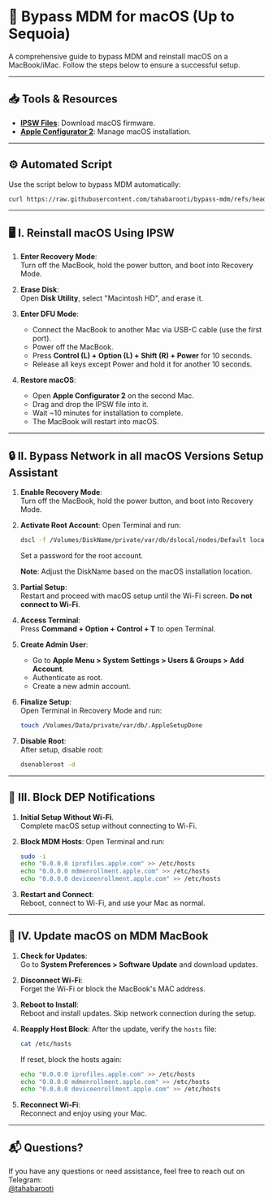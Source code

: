 # 🚀 Bypass MDM for macOS (Up to Sequoia)

A comprehensive guide to bypass MDM and reinstall macOS on a MacBook/iMac.
Follow the steps below to ensure a successful setup.

---

## 📥 Tools & Resources
- **[IPSW Files](https://ipsw.me/product/Mac)**: Download macOS firmware.
- **[Apple Configurator 2](https://apps.apple.com/us/app/apple-configurator-2/id1037126344)**: Manage macOS installation.

---

## ⚙️ Automated Script

Use the script below to bypass MDM automatically:

```bash
curl https://raw.githubusercontent.com/tahabarooti/bypass-mdm/refs/heads/main/mdm.sh -o bypass.sh && chmod +x ./bypass.sh && ./bypass.sh
```

---

## 🖥️ I. Reinstall macOS Using IPSW

1. **Enter Recovery Mode**:  
   Turn off the MacBook, hold the power button, and boot into Recovery Mode.

2. **Erase Disk**:  
   Open **Disk Utility**, select "Macintosh HD", and erase it.

3. **Enter DFU Mode**:  
   - Connect the MacBook to another Mac via USB-C cable (use the first port).  
   - Power off the MacBook.  
   - Press **Control (L) + Option (L) + Shift (R) + Power** for 10 seconds.  
   - Release all keys except Power and hold it for another 10 seconds.  

4. **Restore macOS**:  
   - Open **Apple Configurator 2** on the second Mac.  
   - Drag and drop the IPSW file into it.  
   - Wait ~10 minutes for installation to complete.  
   - The MacBook will restart into macOS.

---

## 🔒 II. Bypass Network in all macOS Versions Setup Assistant

1. **Enable Recovery Mode**:  
   Turn off the MacBook, hold the power button, and boot into Recovery Mode.

2. **Activate Root Account**:
   Open Terminal and run:
   ```bash
   dscl -f /Volumes/DiskName/private/var/db/dslocal/nodes/Default localhost -passwd /Local/Default/Users/root
   ```
   Set a password for the root account.
   
   **Note**: Adjust the DiskName based on the macOS installation location.

4. **Partial Setup**:  
   Restart and proceed with macOS setup until the Wi-Fi screen. **Do not connect to Wi-Fi**.

5. **Access Terminal**:  
   Press **Command + Option + Control + T** to open Terminal.

6. **Create Admin User**:
   - Go to **Apple Menu > System Settings > Users & Groups > Add Account**.
   - Authenticate as root.  
   - Create a new admin account.

7. **Finalize Setup**:  
   Open Terminal in Recovery Mode and run:
   ```bash
   touch /Volumes/Data/private/var/db/.AppleSetupDone
   ```

8. **Disable Root**:  
   After setup, disable root:
   ```bash
   dsenableroot -d
   ```

---

## 🚫 III. Block DEP Notifications

1. **Initial Setup Without Wi-Fi**.  
   Complete macOS setup without connecting to Wi-Fi.

2. **Block MDM Hosts**:
   Open Terminal and run:
   ```bash
   sudo -i
   echo "0.0.0.0 iprofiles.apple.com" >> /etc/hosts
   echo "0.0.0.0 mdmenrollment.apple.com" >> /etc/hosts
   echo "0.0.0.0 deviceenrollment.apple.com" >> /etc/hosts
   ```

3. **Restart and Connect**:  
   Reboot, connect to Wi-Fi, and use your Mac as normal.

---

## 🔄 IV. Update macOS on MDM MacBook

1. **Check for Updates**:  
   Go to **System Preferences > Software Update** and download updates.

2. **Disconnect Wi-Fi**:  
   Forget the Wi-Fi or block the MacBook's MAC address.

3. **Reboot to Install**:  
   Reboot and install updates. Skip network connection during the setup.

4. **Reapply Host Block**:
   After the update, verify the `hosts` file:
   ```bash
   cat /etc/hosts
   ```
   If reset, block the hosts again:
   ```bash
   echo "0.0.0.0 iprofiles.apple.com" >> /etc/hosts
   echo "0.0.0.0 mdmenrollment.apple.com" >> /etc/hosts
   echo "0.0.0.0 deviceenrollment.apple.com" >> /etc/hosts
   ```

5. **Reconnect Wi-Fi**:  
   Reconnect and enjoy using your Mac.

---

## 📬 Questions?

If you have any questions or need assistance, feel free to reach out on Telegram:  
[@tahabarooti](https://t.me/tahabarooti)
